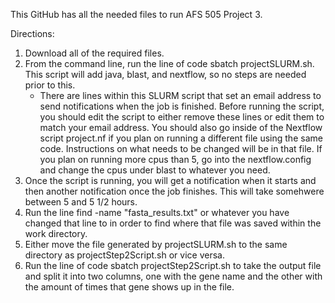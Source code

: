 This GitHub has all the needed files to run AFS 505 Project 3.  

Directions:

   1. Download all of the required files.  
   2. From the command line, run the line of code sbatch projectSLURM.sh.  This script will add java, blast, and nextflow, so no steps are 
      needed prior to this.
        - There are lines within this SLURM script that set an email address to send notifications when the job is finished.  Before 
       running the script, you should edit the script to either remove these lines or edit them to match your email address.  You should also 
       go inside of the Nextflow script project.nf if you plan on running a different file using the same code.  Instructions on what needs to 
       be changed will be in that file.  If you plan on running more cpus than 5, go into the nextflow.config and change the cpus under blast 
       to whatever you need. 
   3. Once the script is running, you will get a notification when it starts and then another notification once the job finishes. This will 
      take somehwere between 5 and 5 1/2 hours. 
   4. Run the line find -name "fasta_results.txt" or whatever you have changed that line to in order to find where that file was saved within 
      the work directory.  
   5. Either move the file generated by projectSLURM.sh to the same directory as projectStep2Script.sh or vice versa. 
   6. Run the line of code sbatch projectStep2Script.sh to take the output file and split it into two columns, one with the gene name and the 
      other with the amount of times that gene shows up in the file.
      
